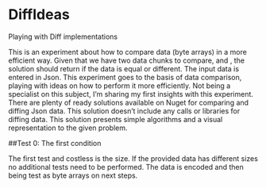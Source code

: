 # DiffIdeas
Playing with Diff implementations

This is an experiment about how to compare data (byte arrays) in a more efficient way. 
Given that we have two data chunks to compare, <left> and <right>, the solution should return if the data is equal or different. 
The input data is entered in Json.
This experiment goes to the basis of data comparison, playing with ideas on how to perform it more efficiently. 
Not being a specialist on this subject, I’m sharing my first insights with this experiment.
There are plenty of ready solutions available on Nuget for comparing and diffing Json data.
This solution doesn’t include any calls or libraries for diffing data. 
This solution presents simple algorithms and a visual representation to the given problem.

##Test 0: The first condition

The first test and costless is the size. 
If the provided data has different sizes no additional tests need to be performed.
The data is encoded and then being test as byte arrays on next steps.
